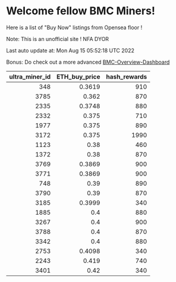 # Welcome fellow BMC Miners!
Here is a list of "Buy Now" listings from Opensea floor !

Note: This is an unofficial site ! NFA DYOR

Last auto update at: Mon Aug 15 05:52:18 UTC 2022

Bonus: Do check out a more advanced [BMC-Overview-Dashboard](https://dune.com/defifunk/BMC-Overview-Dashboard)


|   ultra_miner_id |   ETH_buy_price |   hash_rewards |
|-----------------:|----------------:|---------------:|
|              348 |          0.3619 |            910 |
|             3785 |          0.362  |            870 |
|             2335 |          0.3748 |            880 |
|             2332 |          0.375  |            710 |
|             1977 |          0.375  |            890 |
|             3172 |          0.375  |           1990 |
|             1123 |          0.38   |            460 |
|             1372 |          0.38   |            870 |
|             3769 |          0.3869 |            900 |
|             3771 |          0.3869 |            900 |
|              748 |          0.39   |            890 |
|             3790 |          0.39   |            870 |
|             3185 |          0.3999 |            340 |
|             1885 |          0.4    |            880 |
|             3267 |          0.4    |            900 |
|             3788 |          0.4    |            870 |
|             3342 |          0.4    |            880 |
|             2753 |          0.4098 |            340 |
|             2243 |          0.419  |            740 |
|             3401 |          0.42   |            340 |